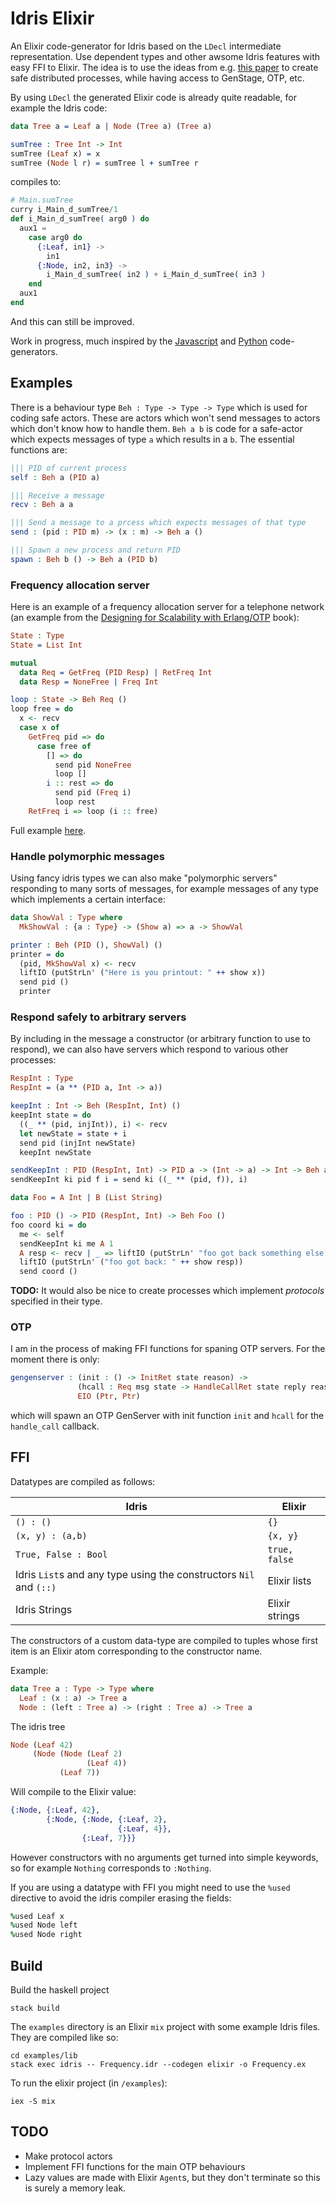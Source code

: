 # Idris Elixir

An Elixir code-generator for Idris based on the `LDecl` intermediate
representation. Use dependent types and other awsome Idris features with easy
FFI to Elixir. The idea is to use the ideas from e.g. [this
paper](https://eb.host.cs.st-andrews.ac.uk/writings/tdd-conc.pdf) to create safe
distributed processes, while having access to GenStage, OTP, etc.

By using `LDecl` the generated Elixir code is already quite readable, for
example the Idris code:

```idris
data Tree a = Leaf a | Node (Tree a) (Tree a)

sumTree : Tree Int -> Int
sumTree (Leaf x) = x
sumTree (Node l r) = sumTree l + sumTree r
```

compiles to:

```elixir
# Main.sumTree
curry i_Main_d_sumTree/1
def i_Main_d_sumTree( arg0 ) do
  aux1 =
    case arg0 do
      {:Leaf, in1} ->
        in1
      {:Node, in2, in3} ->
        i_Main_d_sumTree( in2 ) + i_Main_d_sumTree( in3 )
    end
  aux1
end
```

And this can still be improved.

Work in progress, much inspired by the
[Javascript](https://github.com/idris-lang/Idris-dev/tree/master/src/IRTS/JavaScript)
and [Python](https://github.com/ziman/idris-py) code-generators.

## Examples

There is a behaviour type `Beh : Type -> Type -> Type` which is used for coding
safe actors. These are actors which won't send messages to actors which don't
know how to handle them. `Beh a b` is code for a safe-actor which expects
messages of type `a` which results in a `b`. The essential functions are:

```idris
||| PID of current process
self : Beh a (PID a)

||| Receive a message
recv : Beh a a

||| Send a message to a prcess which expects messages of that type
send : (pid : PID m) -> (x : m) -> Beh a ()

||| Spawn a new process and return PID
spawn : Beh b () -> Beh a (PID b)
```

### Frequency allocation server

Here is an example of a frequency allocation server for a telephone network (an
example from the [Designing for Scalability with
Erlang/OTP](http://shop.oreilly.com/product/0636920024149.do) book):

```idris
State : Type
State = List Int

mutual
  data Req = GetFreq (PID Resp) | RetFreq Int
  data Resp = NoneFree | Freq Int

loop : State -> Beh Req ()
loop free = do
  x <- recv
  case x of
    GetFreq pid => do
      case free of
        [] => do
          send pid NoneFree
          loop []
        i :: rest => do
          send pid (Freq i)
          loop rest
    RetFreq i => loop (i :: free)
```

Full example [here](https://github.com/jameshaydon/idris-elixir/blob/master/examples/lib/Frequency.idr).

### Handle polymorphic messages

Using fancy idris types we can also make "polymorphic servers" responding to
many sorts of messages, for example messages of any type which implements a
certain interface:

```idris
data ShowVal : Type where
  MkShowVal : {a : Type} -> (Show a) => a -> ShowVal

printer : Beh (PID (), ShowVal) ()
printer = do
  (pid, MkShowVal x) <- recv
  liftIO (putStrLn' ("Here is you printout: " ++ show x))
  send pid ()
  printer
```

### Respond safely to arbitrary servers

By including in the message a constructor (or arbitrary function to use to
respond), we can also have servers which respond to various other processes:

```idris
RespInt : Type
RespInt = (a ** (PID a, Int -> a))

keepInt : Int -> Beh (RespInt, Int) ()
keepInt state = do
  ((_ ** (pid, injInt)), i) <- recv
  let newState = state + i
  send pid (injInt newState)
  keepInt newState

sendKeepInt : PID (RespInt, Int) -> PID a -> (Int -> a) -> Int -> Beh a ()
sendKeepInt ki pid f i = send ki ((_ ** (pid, f)), i)

data Foo = A Int | B (List String)

foo : PID () -> PID (RespInt, Int) -> Beh Foo ()
foo coord ki = do
  me <- self
  sendKeepInt ki me A 1
  A resp <- recv | _ => liftIO (putStrLn' "foo got back something else.")
  liftIO (putStrLn' ("foo got back: " ++ show resp))
  send coord ()
```

__TODO:__ It would also be nice to create processes which implement _protocols_
specified in their type.

### OTP

I am in the process of making FFI functions for spaning OTP servers. For the
moment there is only:

```idris
gengenserver : (init : () -> InitRet state reason) ->
               (hcall : Req msg state -> HandleCallRet state reply reason) ->
               EIO (Ptr, Ptr)
```

which will spawn an OTP GenServer with init function `init` and `hcall` for the
`handle_call` callback.

## FFI

Datatypes are compiled as follows:

| Idris                                                              | Elixir        |
| ---                                                                | ---           |
| `() : ()`                                                          | `{}`          |
| `(x, y) : (a,b)`                                                   | `{x, y}`      |
| `True, False : Bool`                                               | `true, false` |
| Idris `List`s and any type using the constructors `Nil` and `(::)` | Elixir lists  |
| Idris Strings                                                      | Elixir strings |

The constructors of a custom data-type are compiled to tuples whose first item
is an Elixir atom corresponding to the constructor name.

Example:

```idris
data Tree a : Type -> Type where
  Leaf : (x : a) -> Tree a
  Node : (left : Tree a) -> (right : Tree a) -> Tree a
```

The idris tree

```idris
Node (Leaf 42)
     (Node (Node (Leaf 2)
                 (Leaf 4))
           (Leaf 7))
```

Will compile to the Elixir value:

```elixir
{:Node, {:Leaf, 42},
        {:Node, {:Node, {:Leaf, 2},
                        {:Leaf, 4}},
                {:Leaf, 7}}}
```

However constructors with no arguments get turned into simple keywords, so for
example `Nothing` corresponds to `:Nothing`.

If you are using a datatype with FFI you might need to use the `%used` directive
to avoid the idris compiler erasing the fields:

```idris
%used Leaf x
%used Node left
%used Node right
```

## Build

Build the haskell project

```
stack build
```

The `examples` directory is an Elixir `mix` project with some example Idris
files. They are compiled like so:

```
cd examples/lib
stack exec idris -- Frequency.idr --codegen elixir -o Frequency.ex
```

To run the elixir project (in `/examples`):
```
iex -S mix
```

## TODO

- Make protocol actors
- Implement FFI functions for the main OTP behaviours
- Lazy values are made with Elixir `Agent`s, but they don't terminate so this is
  surely a memory leak.

